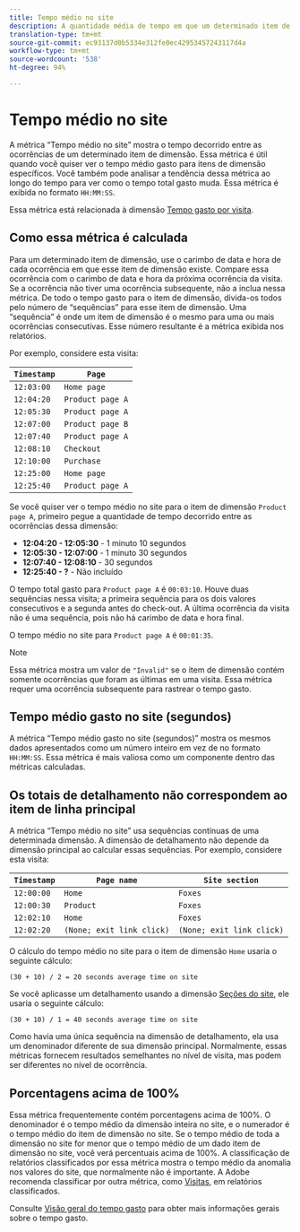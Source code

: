 ```yaml
---
title: Tempo médio no site
description: A quantidade média de tempo em que um determinado item de dimensão existia entre ocorrências.
translation-type: tm+mt
source-git-commit: ec93137d0b5334e312fe0ec42953457243117d4a
workflow-type: tm+mt
source-wordcount: '538'
ht-degree: 94%

---
```



# Tempo médio no site

A métrica “Tempo médio no site” mostra o tempo decorrido entre as ocorrências de um determinado item de dimensão. Essa métrica é útil quando você quiser ver o tempo médio gasto para itens de dimensão específicos. Você também pode analisar a tendência dessa métrica ao longo do tempo para ver como o tempo total gasto muda. Essa métrica é exibida no formato `HH:MM:SS`.

Essa métrica está relacionada à dimensão [Tempo gasto por visita](../dimensions/time-spent-per-visit.md).

## Como essa métrica é calculada

Para um determinado item de dimensão, use o carimbo de data e hora de cada ocorrência em que esse item de dimensão existe. Compare essa ocorrência com o carimbo de data e hora da próxima ocorrência da visita. Se a ocorrência não tiver uma ocorrência subsequente, não a inclua nessa métrica. De todo o tempo gasto para o item de dimensão, divida-os todos pelo número de “sequências” para esse item de dimensão. Uma “sequência” é onde um item de dimensão é o mesmo para uma ou mais ocorrências consecutivas. Esse número resultante é a métrica exibida nos relatórios.

Por exemplo, considere esta visita:

| `Timestamp` | `Page` |
| --- | --- |
| `12:03:00` | `Home page` |
| `12:04:20` | `Product page A` |
| `12:05:30` | `Product page A` |
| `12:07:00` | `Product page B` |
| `12:07:40` | `Product page A` |
| `12:08:10` | `Checkout` |
| `12:10:00` | `Purchase` |
| `12:25:00` | `Home page` |
| `12:25:40` | `Product page A` |


Se você quiser ver o tempo médio no site para o item de dimensão `Product page A`, primeiro pegue a quantidade de tempo decorrido entre as ocorrências dessa dimensão:

* **12:04:20 - 12:05:30** - 1 minuto 10 segundos
* **12:05:30 - 12:07:00** - 1 minuto 30 segundos
* **12:07:40 - 12:08:10** - 30 segundos
* **12:25:40 - ?** - Não incluído

O tempo total gasto para `Product page A` é `00:03:10`. Houve duas sequências nessa visita; a primeira sequência para os dois valores consecutivos e a segunda antes do check-out. A última ocorrência da visita não é uma sequência, pois não há carimbo de data e hora final.

O tempo médio no site para `Product page A` é `00:01:35`.

>[!NOTE]
>
>Essa métrica mostra um valor de `"Invalid"` se o item de dimensão contém somente ocorrências que foram as últimas em uma visita. Essa métrica requer uma ocorrência subsequente para rastrear o tempo gasto.

## Tempo médio gasto no site (segundos)

A métrica “Tempo médio gasto no site (segundos)” mostra os mesmos dados apresentados como um número inteiro em vez de no formato `HH:MM:SS`. Essa métrica é mais valiosa como um componente dentro das métricas calculadas.

## Os totais de detalhamento não correspondem ao item de linha principal

A métrica “Tempo médio no site” usa sequências contínuas de uma determinada dimensão. A dimensão de detalhamento não depende da dimensão principal ao calcular essas sequências. Por exemplo, considere esta visita:

| `Timestamp` | `Page name` | `Site section` |
| --- | --- | --- |
| `12:00:00` | `Home` | `Foxes` |
| `12:00:30` | `Product` | `Foxes` |
| `12:02:10` | `Home` | `Foxes` |
| `12:02:20` | `(None; exit link click)` | `(None; exit link click)` |

O cálculo do tempo médio no site para o item de dimensão `Home` usaria o seguinte cálculo:

```text
(30 + 10) / 2 = 20 seconds average time on site
```

Se você aplicasse um detalhamento usando a dimensão [Seções do site](../dimensions/site-section.md), ele usaria o seguinte cálculo:

```text
(30 + 10) / 1 = 40 seconds average time on site
```

Como havia uma única sequência na dimensão de detalhamento, ela usa um denominador diferente de sua dimensão principal. Normalmente, essas métricas fornecem resultados semelhantes no nível de visita, mas podem ser diferentes no nível de ocorrência.

## Porcentagens acima de 100%

Essa métrica frequentemente contém porcentagens acima de 100%. O denominador é o tempo médio da dimensão inteira no site, e o numerador é o tempo médio do item de dimensão no site. Se o tempo médio de toda a dimensão no site for menor que o tempo médio de um dado item de dimensão no site, você verá percentuais acima de 100%. A classificação de relatórios classificados por essa métrica mostra o tempo médio da anomalia nos valores do site, que normalmente não é importante. A Adobe recomenda classificar por outra métrica, como [Visitas](visits.md), em relatórios classificados.

Consulte [Visão geral do tempo gasto](time-spent.md) para obter mais informações gerais sobre o tempo gasto.
